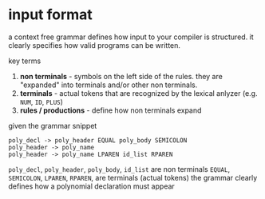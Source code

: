 #  input format

a context free grammar defines how input to your compiler is structured.  it clearly specifies how valid programs can be written.

key terms

1.  **non terminals** - symbols on the left side of the rules. they are "expanded" into terminals and/or other non terminals.
2.  **terminals** -  actual tokens that are recognized by the lexical anlyzer (e.g. `NUM`, `ID`, `PLUS`)
3.  **rules / productions** -  define how non terminals expand

given the grammar snippet

```
poly_decl -> poly_header EQUAL poly_body SEMICOLON
poly_header -> poly_name
poly_header -> poly_name LPAREN id_list RPAREN
```

`poly_decl`, `poly_header`, `poly_body`, `id_list` are non terminals
`EQUAL`, `SEMICOLON`, `LPAREN`, `RPAREN`, are terminals (actual tokens)
the grammar clearly defines how a polynomial declaration must appear
